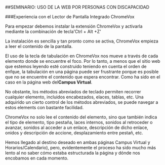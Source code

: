 ##SEMINARIO: USO DE LA WEB POR PERSONAS CON DISCAPACIDAD

###Experiencia con el Lector de Pantalla Integrado ChromeVox

Para empezar debemos instalar la extensión ChromeVox y activarla mediante la combinación de tecla'Ctrl + Alt +Z'

La instalación es sencilla y tan pronto como se activa, ChromeVox empieza a leer el contenido de la pantalla.

El uso de la tecla de tabulación en ChromeVox nos mueve a través de cada elemento donde se encuentre el foco. Por lo tanto, a menos que el sitio web que estemos leyendo esté construido teniendo en cuenta el orden de enfque, la tabulación en una página puede ser frustrante porque es posible que no se encuentre el contenido que  espera encontrar. Como ha sido en el caso en la página web del**Campus Virtual**.

No obstante, los métodos abreviados de teclado permiten recorrer cualquier elemento, incluidos encabezados, elaces, tablas, etc. Una adquirido un cierto control de los métodos abreviados, se puede navegar a estos elements con bastante facilidad.

ChromeVox no solo lee el contenido del elemento, sino que también indica el tipo de elemento, tipo pestaña, laces internos, sonidos al retroceder o avanzar, sonidos al acceder a un enlace, descripción de dicho enlace, onidos y descripción de accione, desplazamiento entre pestañ, etc.

Hemos llegado al destino deseado en ambas páginas Campus Virtual y Horarios/Calendario), pero, evidentemente el proceso ha sido mucho más lento al no saber cómo estaba estructurada la página y dónde nos encobamos en cada momento.

